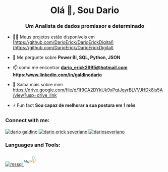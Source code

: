 <h1 align="center">Olá 👋, Sou Dario</h1>
<h3 align="center">Um Analista de dados promissor e determinado</h3>

- 👨‍💻 Meus projetos estão disponíveis em [https://github.com/DarioErick/DarioErickDigital](https://github.com/DarioErick/DarioErickDigital)

- 💬 Me pergunte sobre **Power BI, SQL, Python, JSON**

- 📫 como me encontrar **dario_erick2995@hotmail.com https:/www.linkedin.com/in/galdinodario**

- 📄 Saiba mais sobre mim https://drive.google.com/file/d/1f9CA2DYkUk9xPqtJqyrBLVVJHDk8ls5A/view?usp=drive_link

- ⚡ Fun fact **Sou capaz de melhorar a sua postura em 1 mês**

<h3 align="left">Connect with me:</h3>
<p align="left">
<a href="https://linkedin.com/in/dario galdino" target="blank"><img align="center" src="https://raw.githubusercontent.com/rahuldkjain/github-profile-readme-generator/master/src/images/icons/Social/linked-in-alt.svg" alt="dario galdino" height="30" width="40" /></a>
<a href="https://fb.com/dario erick severiano" target="blank"><img align="center" src="https://raw.githubusercontent.com/rahuldkjain/github-profile-readme-generator/master/src/images/icons/Social/facebook.svg" alt="dario erick severiano" height="30" width="40" /></a>
<a href="https://instagram.com/darioseveriano" target="blank"><img align="center" src="https://raw.githubusercontent.com/rahuldkjain/github-profile-readme-generator/master/src/images/icons/Social/instagram.svg" alt="darioseveriano" height="30" width="40" /></a>
</p>

<h3 align="left">Languages and Tools:</h3>
<p align="left"> <a href="https://www.microsoft.com/en-us/sql-server" target="_blank" rel="noreferrer"> <img src="https://www.svgrepo.com/show/303229/microsoft-sql-server-logo.svg" alt="mssql" width="40" height="40"/> </a> <a href="https://www.mysql.com/" target="_blank" rel="noreferrer"> <img src="https://raw.githubusercontent.com/devicons/devicon/master/icons/mysql/mysql-original-wordmark.svg" alt="mysql" width="40" height="40"/> </a> </p>



